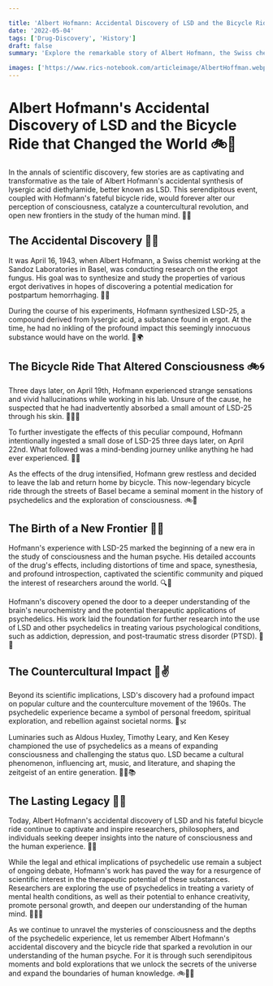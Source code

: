 ```yaml
---

title: 'Albert Hofmann: Accidental Discovery of LSD and the Bicycle Ride that Changed the World'
date: '2022-05-04'
tags: ['Drug-Discovery', 'History']
draft: false
summary: 'Explore the remarkable story of Albert Hofmann, the Swiss chemist who accidentally discovered LSD and embarked on a mind-altering bicycle ride that would forever change our understanding of consciousness and the human psyche.'

images: ['https://www.rics-notebook.com/articleimage/AlbertHoffman.webp']
---
```


# Albert Hofmann's Accidental Discovery of LSD and the Bicycle Ride that Changed the World 🚲💫

In the annals of scientific discovery, few stories are as captivating and transformative as the tale of Albert Hofmann's accidental synthesis of lysergic acid diethylamide, better known as LSD. This serendipitous event, coupled with Hofmann's fateful bicycle ride, would forever alter our perception of consciousness, catalyze a countercultural revolution, and open new frontiers in the study of the human mind. 🔬🌈

## The Accidental Discovery 🧪💥

It was April 16, 1943, when Albert Hofmann, a Swiss chemist working at the Sandoz Laboratories in Basel, was conducting research on the ergot fungus. His goal was to synthesize and study the properties of various ergot derivatives in hopes of discovering a potential medication for postpartum hemorrhaging. 🔬💊

During the course of his experiments, Hofmann synthesized LSD-25, a compound derived from lysergic acid, a substance found in ergot. At the time, he had no inkling of the profound impact this seemingly innocuous substance would have on the world. 🧪🌍

## The Bicycle Ride That Altered Consciousness 🚲🌀

Three days later, on April 19th, Hofmann experienced strange sensations and vivid hallucinations while working in his lab. Unsure of the cause, he suspected that he had inadvertently absorbed a small amount of LSD-25 through his skin. 🧑‍🔬🤯

To further investigate the effects of this peculiar compound, Hofmann intentionally ingested a small dose of LSD-25 three days later, on April 22nd. What followed was a mind-bending journey unlike anything he had ever experienced. 💫🌈

As the effects of the drug intensified, Hofmann grew restless and decided to leave the lab and return home by bicycle. This now-legendary bicycle ride through the streets of Basel became a seminal moment in the history of psychedelics and the exploration of consciousness. 🚲🌃

## The Birth of a New Frontier 🌌✨

Hofmann's experience with LSD-25 marked the beginning of a new era in the study of consciousness and the human psyche. His detailed accounts of the drug's effects, including distortions of time and space, synesthesia, and profound introspection, captivated the scientific community and piqued the interest of researchers around the world. 🔍🧠

Hofmann's discovery opened the door to a deeper understanding of the brain's neurochemistry and the potential therapeutic applications of psychedelics. His work laid the foundation for further research into the use of LSD and other psychedelics in treating various psychological conditions, such as addiction, depression, and post-traumatic stress disorder (PTSD). 💊🌿

## The Countercultural Impact 🌺✌️

Beyond its scientific implications, LSD's discovery had a profound impact on popular culture and the counterculture movement of the 1960s. The psychedelic experience became a symbol of personal freedom, spiritual exploration, and rebellion against societal norms. 🌈🕉️

Luminaries such as Aldous Huxley, Timothy Leary, and Ken Kesey championed the use of psychedelics as a means of expanding consciousness and challenging the status quo. LSD became a cultural phenomenon, influencing art, music, and literature, and shaping the zeitgeist of an entire generation. 🎨🎵📚

## The Lasting Legacy 🌳🌟

Today, Albert Hofmann's accidental discovery of LSD and his fateful bicycle ride continue to captivate and inspire researchers, philosophers, and individuals seeking deeper insights into the nature of consciousness and the human experience. 🔭💡

While the legal and ethical implications of psychedelic use remain a subject of ongoing debate, Hofmann's work has paved the way for a resurgence of scientific interest in the therapeutic potential of these substances. Researchers are exploring the use of psychedelics in treating a variety of mental health conditions, as well as their potential to enhance creativity, promote personal growth, and deepen our understanding of the human mind. 🔬💊🌱

As we continue to unravel the mysteries of consciousness and the depths of the psychedelic experience, let us remember Albert Hofmann's accidental discovery and the bicycle ride that sparked a revolution in our understanding of the human psyche. For it is through such serendipitous moments and bold explorations that we unlock the secrets of the universe and expand the boundaries of human knowledge. 🚲💫🌌

